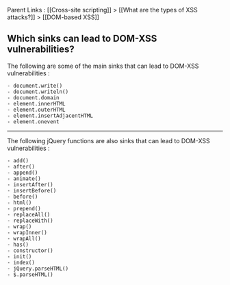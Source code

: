 Parent Links : [[Cross-site scripting]] > [[What are the types of XSS attacks?]] > [[DOM-based XSS]]     

## Which sinks can lead to DOM-XSS vulnerabilities?

The following are some of the main sinks that can lead to DOM-XSS vulnerabilities :  
  
	- document.write() 
	- document.writeln()  
	- document.domain  
	- element.innerHTML  
	- element.outerHTML  
	- element.insertAdjacentHTML  
	- element.onevent 

---

The following jQuery functions are also sinks that can lead to DOM-XSS vulnerabilities :  
  
	- add()  
	- after()  
	- append()  
	- animate()  
	- insertAfter()  
	- insertBefore()  
	- before()  
	- html()  
	- prepend()  
	- replaceAll()  
	- replaceWith()  
	- wrap()  
	- wrapInner()  
	- wrapAll()  
	- has()  
	- constructor()  
	- init()  
	- index()  
	- jQuery.parseHTML()  
	- $.parseHTML()